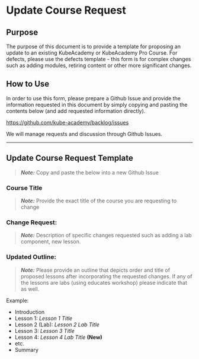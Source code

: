 # Update Course Request

## Purpose
The purpose of this document is to provide a template for proposing an update to an existing KubeAcademy or KubeAcademy Pro Course. For defects, please use the defects template - this form is for complex changes such as adding modules, retiring content or other more significant changes.

## How to Use
In order to use this form, please prepare a Github Issue and provide the information requested in this document by simply copying and pasting the contents below (and add requested information directly).

https://github.com/kube-academy/backlog/issues

We will manage requests and discussion through Github Issues.

---

## Update Course Request Template
> _**Note:**_ Copy and paste the below into a new Github Issue

### Course Title
> _**Note:**_ Provide the exact title of the course you are requesting to change

### Change Request:
> _**Note:**_ Description of specific changes requested such as adding a lab component, new lesson.

### Updated Outline:
> _**Note:**_ Please provide an outline that depicts order and title of proposed lessons after incorporating the requested changes. If any of the lessons are labs (using educates workshop) please indicate that as well.

Example:
- Introduction
- Lesson 1: *Lesson 1 Title*
- Lesson 2 (Lab): *Lesson 2 Lab Title* 
- Lesson 3: *Lesson 3 Title*
- Lesson 4: *Lesson 4 Lab Title* **(New)**
- etc.
- Summary